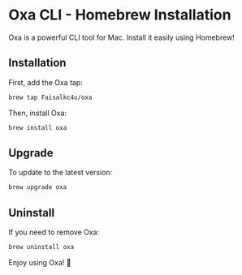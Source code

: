 # Oxa CLI - Homebrew Installation

Oxa is a powerful CLI tool for Mac. Install it easily using Homebrew!

## Installation

First, add the Oxa tap:

```sh
brew tap Faisalkc4u/oxa
```

Then, install Oxa:

```sh
brew install oxa
```

## Upgrade

To update to the latest version:

```sh
brew upgrade oxa
```

## Uninstall

If you need to remove Oxa:

```sh
brew uninstall oxa
```

Enjoy using Oxa! 🚀
